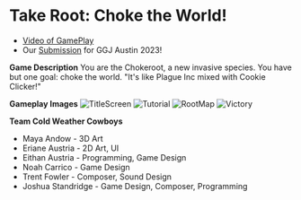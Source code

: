 # Take Root: Choke the World!

* [Video of GamePlay](https://www.youtube.com/watch?v=kDv3GrGEWeM&ab_channel=JoshuaStandridge)
* Our [Submission](https://globalgamejam.org/2023/games/take-root-choke-world-1]) for GGJ Austin 2023! 

**Game Description**
You are the Chokeroot, a new invasive species. You have but one goal: choke the world. "It's like Plague Inc
mixed with Cookie Clicker!"

**Gameplay Images**
![TitleScreen](RootMap.png)
![Tutorial](Tutorial.png)
![RootMap](RootMap.png)
![Victory](WinningScreen.png)

**__Team Cold Weather Cowboys__**
* Maya Andow - 3D Art
* Eriane Austria - 2D Art, UI
* Eithan Austria - Programming, Game Design
* Noah Carrico - Game Design
* Trent Fowler - Composer, Sound Design
* Joshua Standridge - Game Design, Composer, Programming

